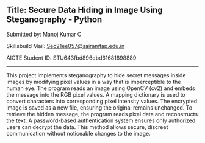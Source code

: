 Title: Secure Data Hiding in Image Using Steganography - Python
--------------------------------------------------------
Submitted by: Manoj Kumar C

Skillsbuild Mail: Sec21ee057@sairamtap.edu.in

AICTE Student ID: STU643fbd896dbd61681898889

--------------------------------------------------------
This project implements steganography to hide secret messages inside images by modifying pixel values in a way that is imperceptible to the human eye. The program reads an image using OpenCV (cv2) and embeds the message into the RGB pixel values. A mapping dictionary is used to convert characters into corresponding pixel intensity values. The encrypted image is saved as a new file, ensuring the original remains unchanged. To retrieve the hidden message, the program reads pixel data and reconstructs the text. A password-based authentication system ensures only authorized users can decrypt the data. This method allows secure, discreet communication without noticeable changes to the image.
